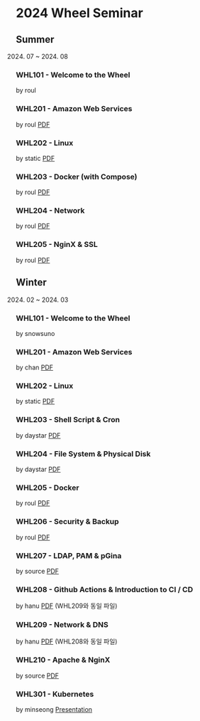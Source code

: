 # 2024 Wheel Seminar

## Summer

2024. 07 ~ 2024. 08

### WHL101 - Welcome to the Wheel

by roul

### WHL201 - Amazon Web Services

by roul
[PDF](https://home.cdn.sparcs.org/seminars/wheel/2024S/WHL201.roul.pdf)


### WHL202 - Linux

by static
[PDF](https://home.cdn.sparcs.org/seminars/wheel/2024S/WHL202.static.pdf)

### WHL203 - Docker (with Compose)

by roul
[PDF](https://home.cdn.sparcs.org/seminars/wheel/2024S/WHL203.roul.pdf)


### WHL204 - Network

by roul
[PDF](https://home.cdn.sparcs.org/seminars/wheel/2024S/WHL204.roul.pdf)


### WHL205 - NginX & SSL

by roul
[PDF](https://home.cdn.sparcs.org/seminars/wheel/2024S/WHL205.roul.pdf)


## Winter
2024. 02 ~ 2024. 03

### WHL101 - Welcome to the Wheel

by snowsuno

### WHL201 - Amazon Web Services

by chan
[PDF](https://home.cdn.sparcs.org/seminars/wheel/2024W/WHL201.chan.pdf)

### WHL202 - Linux

by static
[PDF](https://home.cdn.sparcs.org/seminars/wheel/2024W/WHL202.static.pdf)

### WHL203 - Shell Script & Cron

by daystar
[PDF](https://home.cdn.sparcs.org/seminars/wheel/2024W/WHL203.daystar.pdf)

### WHL204 - File System & Physical Disk 

by daystar
[PDF](https://home.cdn.sparcs.org/seminars/wheel/2024W/WHL204.daystar.pdf)

### WHL205 - Docker 

by roul
[PDF](https://home.cdn.sparcs.org/seminars/wheel/2024W/WHL205.yumyum.pdf)

### WHL206 - Security & Backup

by roul
[PDF](https://home.cdn.sparcs.org/seminars/wheel/2024W/WHL206.mingle.pdf)

### WHL207 - LDAP, PAM & pGina

by source
[PDF](https://home.cdn.sparcs.org/seminars/wheel/2024W/WHL207.mingle.pdf)

### WHL208 - Github Actions & Introduction to CI / CD 

by hanu
[PDF](https://home.cdn.sparcs.org/seminars/wheel/2024W/WHL208.andy.pdf)
(WHL209와 동일 파일)

### WHL209 - Network & DNS

by hanu
[PDF](https://home.cdn.sparcs.org/seminars/wheel/2024W/WHL209.static.pdf)
(WHL208와 동일 파일)

### WHL210 - Apache & NginX 

by source
[PDF](https://home.cdn.sparcs.org/seminars/wheel/2024W/WHL210.chan.pdf)

### WHL301 - Kubernetes

by minseong
[Presentation](https://gamma.app/docs/Introduction-to-Kubernetes-b4jz7y0rr2iityf)
